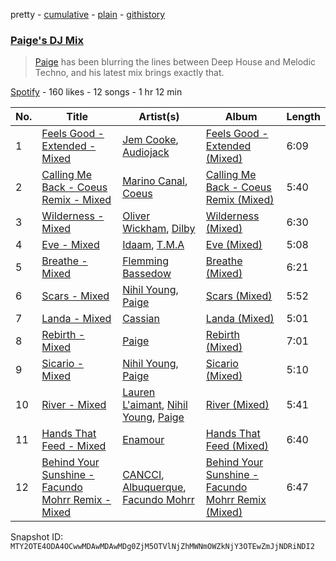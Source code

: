 pretty - [cumulative](/playlists/cumulative/37i9dQZF1DX8xLYXWDEy9Z.md) - [plain](/playlists/plain/37i9dQZF1DX8xLYXWDEy9Z) - [githistory](https://github.githistory.xyz/mackorone/spotify-playlist-archive/blob/main/playlists/plain/37i9dQZF1DX8xLYXWDEy9Z)

### [Paige's DJ Mix](https://open.spotify.com/playlist/37i9dQZF1DX8xLYXWDEy9Z)

> <a href="spotify:artist:4Z99ysbztLlZqmYK3urV7w ">Paige</a> has been blurring the lines between Deep House and Melodic Techno, and his latest mix brings exactly that.

[Spotify](https://open.spotify.com/user/spotify) - 160 likes - 12 songs - 1 hr 12 min

| No. | Title | Artist(s) | Album | Length |
|---|---|---|---|---|
| 1 | [Feels Good \- Extended \- Mixed](https://open.spotify.com/track/4McCim79rwqK3c8YBOcTLc) | [Jem Cooke](https://open.spotify.com/artist/0AkL5tzM3UsDlWak9E0OwH), [Audiojack](https://open.spotify.com/artist/3Uvzk4iffO4mvchgRNJjbs) | [Feels Good \- Extended \(Mixed\)](https://open.spotify.com/album/3P7qxRhoEgVdNDHLlh9cx2) | 6:09 |
| 2 | [Calling Me Back \- Coeus Remix \- Mixed](https://open.spotify.com/track/2XpldGM40dH4mDWi0LxX7i) | [Marino Canal](https://open.spotify.com/artist/6qdVbTc8Uvy0VJyDZbYTd8), [Coeus](https://open.spotify.com/artist/7yibHBJHi3LZD0uvWAdyya) | [Calling Me Back \- Coeus Remix \(Mixed\)](https://open.spotify.com/album/5GnlCZ5Jdet0gS9caAgUwx) | 5:40 |
| 3 | [Wilderness \- Mixed](https://open.spotify.com/track/3LlcBhiwvezIpgazLB4Pu7) | [Oliver Wickham](https://open.spotify.com/artist/4y8pdZfGplAr0ukTdRK6G2), [Dilby](https://open.spotify.com/artist/7gOIcm4Mhn5wiKDUt7vY36) | [Wilderness \(Mixed\)](https://open.spotify.com/album/3RKQpOUtpiRBN87BqOtiHZ) | 6:30 |
| 4 | [Eve \- Mixed](https://open.spotify.com/track/77fTnuJtm4VfDO1c6ulXn1) | [Idaam](https://open.spotify.com/artist/1mVVPs2FfpS6yAF9gUU13P), [T.M.A](https://open.spotify.com/artist/2byiSAqYCxVFaUmm0KxiIe) | [Eve \(Mixed\)](https://open.spotify.com/album/4o9i3syS6Z6avTzSTu6qCA) | 5:08 |
| 5 | [Breathe \- Mixed](https://open.spotify.com/track/3cWm7JnLOLPchNI5LZ2IhS) | [Flemming Bassedow](https://open.spotify.com/artist/5xErRJAqs3cGl6xPiZkfgY) | [Breathe \(Mixed\)](https://open.spotify.com/album/6zlca15L37HGOJDyVHAGcs) | 6:21 |
| 6 | [Scars \- Mixed](https://open.spotify.com/track/29Lsv6qfKY192J3bLWmA4c) | [Nihil Young](https://open.spotify.com/artist/11OUxHFoGgo2NDSdT6YiEC), [Paige](https://open.spotify.com/artist/4Z99ysbztLlZqmYK3urV7w) | [Scars \(Mixed\)](https://open.spotify.com/album/3BXYbSY3LD2DhA4f0DPaAf) | 5:52 |
| 7 | [Landa \- Mixed](https://open.spotify.com/track/3VtGoXMDeZQZsThV9eBQ5v) | [Cassian](https://open.spotify.com/artist/1ChtRJ3f4rbv4vtz87i6CD) | [Landa \(Mixed\)](https://open.spotify.com/album/5wkNQVk4cTxdD16s6qFt8b) | 5:01 |
| 8 | [Rebirth \- Mixed](https://open.spotify.com/track/0g3j3C9wCr7YWLoghrCxJF) | [Paige](https://open.spotify.com/artist/4Z99ysbztLlZqmYK3urV7w) | [Rebirth \(Mixed\)](https://open.spotify.com/album/3O0FezsHCnPeVjrQbbZWqp) | 7:01 |
| 9 | [Sicario \- Mixed](https://open.spotify.com/track/1J54FCubZwv01IKVnSN1P4) | [Nihil Young](https://open.spotify.com/artist/11OUxHFoGgo2NDSdT6YiEC), [Paige](https://open.spotify.com/artist/4Z99ysbztLlZqmYK3urV7w) | [Sicario \(Mixed\)](https://open.spotify.com/album/2oFCjtTOw1S9u0rhoC8fXE) | 5:10 |
| 10 | [River \- Mixed](https://open.spotify.com/track/7IeKgUfuMUb6JwgqjDaLQD) | [Lauren L'aimant](https://open.spotify.com/artist/2M2QzPADSybcVig2CBTcFJ), [Nihil Young](https://open.spotify.com/artist/11OUxHFoGgo2NDSdT6YiEC), [Paige](https://open.spotify.com/artist/4Z99ysbztLlZqmYK3urV7w) | [River \(Mixed\)](https://open.spotify.com/album/7erK7O4BEw2qeYQNzhrRTi) | 5:41 |
| 11 | [Hands That Feed \- Mixed](https://open.spotify.com/track/7f5VzFz4QVZrvPSEDUbJN5) | [Enamour](https://open.spotify.com/artist/6D1PUSzHf2Z4jTFIdhjJoO) | [Hands That Feed \(Mixed\)](https://open.spotify.com/album/43U3SbuF0wFsM6h4lvI2Pc) | 6:40 |
| 12 | [Behind Your Sunshine \- Facundo Mohrr Remix \- Mixed](https://open.spotify.com/track/6rRHL7F2VttqwcUy74Qp9o) | [CANCCI](https://open.spotify.com/artist/5TaCW5DMvQfTGPaLICe9Kh), [Albuquerque](https://open.spotify.com/artist/7npq1RotbnBCKCudTHPtD0), [Facundo Mohrr](https://open.spotify.com/artist/5oX3Dbh7rf6ZSNnMdt9giF) | [Behind Your Sunshine \- Facundo Mohrr Remix \(Mixed\)](https://open.spotify.com/album/1M9kPkj4bw9HxT6yE1aaxM) | 6:47 |

Snapshot ID: `MTY2OTE4ODA4OCwwMDAwMDAwMDg0ZjM5OTVlNjZhMWNmOWZkNjY3OTEwZmJjNDRiNDI2`
